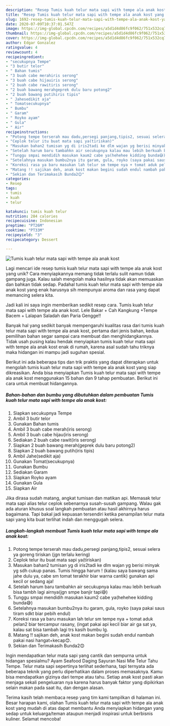 ```yaml
---
description: "Resep Tumis kuah telur mata sapi with tempe ala anak kost yang Lezat"
title: "Resep Tumis kuah telur mata sapi with tempe ala anak kost yang Lezat"
slug: 1692-resep-tumis-kuah-telur-mata-sapi-with-tempe-ala-anak-kost-yang-lezat
date: 2020-07-09T10:37:01.547Z
image: https://img-global.cpcdn.com/recipes/a5d1d4d86fc9f062/751x532cq70/tumis-kuah-telur-mata-sapi-with-tempe-ala-anak-kost-foto-resep-utama.jpg
thumbnail: https://img-global.cpcdn.com/recipes/a5d1d4d86fc9f062/751x532cq70/tumis-kuah-telur-mata-sapi-with-tempe-ala-anak-kost-foto-resep-utama.jpg
cover: https://img-global.cpcdn.com/recipes/a5d1d4d86fc9f062/751x532cq70/tumis-kuah-telur-mata-sapi-with-tempe-ala-anak-kost-foto-resep-utama.jpg
author: Edgar Gonzalez
ratingvalue: 4
reviewcount: 4
recipeingredient:
- "secukupnya Tempe"
- "3 butir telor"
- " Bahan tumis"
- "3 buah cabe merahiris serong"
- "3 buah cabe hijauiris serong"
- "2 buah cabe rawitiris serong"
- "2 buah bawang merahgeprek dulu baru potong2"
- "2 buah bawang putihiris tipis"
- " Jahesedikit aja"
- " Tomatsecukupnya"
- " Bumbu"
- " Garam"
- " Royko ayam"
- " Gula"
- " Air"
recipeinstructions:
- "Potong tempe terserah mau dadu,persegi panjang,tipis2, sesuai selera ya goreng tiriskan (jgn terlalu kering)"
- "Ceplok telur itu buat mata sapi ya(tiriskan)"
- "Masukan bahan2 tumisan yg di iris2tadi ke dlm wajan yg berisi minyak yg sdh cukup panas. Tumis hingga harum ! (kalau saya bawang sama jahe dulu ya, cabe sm tomat terakhir biar warna cantik) gunakan api kecil or sedang aja!"
- "Setelah harum baru tambahkn air secukupnya kalau mau lebih berkuah bisa tambh lagi airnya(jgn smpe banjir tapi😅)"
- "Tunggu smpai mendidih masukan kaum2 cabe ya(hehehee kidding bunda😅)"
- "Setelahnya masukan bumbu2nya itu garam, gula, royko (saya pakai saus tiram sdkt biar pebih endul)"
- "Koreksi rasa ya baru masukan lah telur sm tempe nya + tomat aduk pelan2 biar tercampur rasany, (ingat pakai api kecil biar air ga sat ya, kalau sat bisa tambah lagi trs kasih bumbu lg."
- "Matang !! sajikan deh, anak kost makan begini sudah endul nambah pakai nasi hangat+kecap😊."
- "Sekian dan Terimakasih Bunda2😊"
categories:
- Resep
tags:
- tumis
- kuah
- telur

katakunci: tumis kuah telur 
nutrition: 284 calories
recipecuisine: Indonesian
preptime: "PT26M"
cooktime: "PT33M"
recipeyield: "3"
recipecategory: Dessert

---
```



![Tumis kuah telur mata sapi with tempe ala anak kost](https://img-global.cpcdn.com/recipes/a5d1d4d86fc9f062/751x532cq70/tumis-kuah-telur-mata-sapi-with-tempe-ala-anak-kost-foto-resep-utama.jpg)

Lagi mencari ide resep tumis kuah telur mata sapi with tempe ala anak kost yang unik? Cara menyiapkannya memang tidak terlalu sulit namun tidak gampang juga. Kalau salah mengolah maka hasilnya tidak akan memuaskan dan bahkan tidak sedap. Padahal tumis kuah telur mata sapi with tempe ala anak kost yang enak harusnya sih mempunyai aroma dan rasa yang dapat memancing selera kita.

Jadi kali ini saya ingin memberikan sedikit resep cara. Tumis kuah telur mata sapi with tempe ala anak kost. Lele Bakar + Cah Kangkung +Tempe Bacem + Lalapan Saladah dan Paria Gengge!!

Banyak hal yang sedikit banyak mempengaruhi kualitas rasa dari tumis kuah telur mata sapi with tempe ala anak kost, pertama dari jenis bahan, kedua pemilihan bahan segar sampai cara membuat dan menghidangkannya. Tidak usah pusing kalau hendak menyiapkan tumis kuah telur mata sapi with tempe ala anak kost enak di rumah, karena asal sudah tahu triknya maka hidangan ini mampu jadi suguhan spesial.


Berikut ini ada beberapa tips dan trik praktis yang dapat diterapkan untuk mengolah tumis kuah telur mata sapi with tempe ala anak kost yang siap dikreasikan. Anda bisa menyiapkan Tumis kuah telur mata sapi with tempe ala anak kost menggunakan 15 bahan dan 9 tahap pembuatan. Berikut ini cara untuk membuat hidangannya.

<!--inarticleads1-->

##### Bahan-bahan dan bumbu yang dibutuhkan dalam pembuatan Tumis kuah telur mata sapi with tempe ala anak kost:

1. Siapkan secukupnya Tempe
1. Ambil 3 butir telor
1. Gunakan  Bahan tumis
1. Ambil 3 buah cabe merah(iris serong)
1. Ambil 3 buah cabe hijau(iris serong)
1. Sediakan 2 buah cabe rawit(iris serong)
1. Siapkan 2 buah bawang merah(geprek dulu baru potong2)
1. Siapkan 2 buah bawang putih(iris tipis)
1. Ambil  Jahe(sedikit aja)
1. Gunakan  Tomat(secukupnya)
1. Gunakan  Bumbu
1. Sediakan  Garam
1. Siapkan  Royko ayam
1. Gunakan  Gula
1. Siapkan  Air


Jika dirasa sudah matang, angkat tumisan dan matikan api. Memasak telur mata sapi alias telur ceplok sebenarnya susah-susah gampang. Walau gak ada aturan khusus soal langkah pembuatan atau hasil akhirnya harus bagaimana. Tapi bakal jadi kepuasan tersendiri ketika penampilan telur mata sapi yang kita buat terlihat indah dan menggugah selera. 

<!--inarticleads2-->

##### Langkah-langkah membuat Tumis kuah telur mata sapi with tempe ala anak kost:

1. Potong tempe terserah mau dadu,persegi panjang,tipis2, sesuai selera ya goreng tiriskan (jgn terlalu kering)
1. Ceplok telur itu buat mata sapi ya(tiriskan)
1. Masukan bahan2 tumisan yg di iris2tadi ke dlm wajan yg berisi minyak yg sdh cukup panas. Tumis hingga harum ! (kalau saya bawang sama jahe dulu ya, cabe sm tomat terakhir biar warna cantik) gunakan api kecil or sedang aja!
1. Setelah harum baru tambahkn air secukupnya kalau mau lebih berkuah bisa tambh lagi airnya(jgn smpe banjir tapi😅)
1. Tunggu smpai mendidih masukan kaum2 cabe ya(hehehee kidding bunda😅)
1. Setelahnya masukan bumbu2nya itu garam, gula, royko (saya pakai saus tiram sdkt biar pebih endul)
1. Koreksi rasa ya baru masukan lah telur sm tempe nya + tomat aduk pelan2 biar tercampur rasany, (ingat pakai api kecil biar air ga sat ya, kalau sat bisa tambah lagi trs kasih bumbu lg.
1. Matang !! sajikan deh, anak kost makan begini sudah endul nambah pakai nasi hangat+kecap😊.
1. Sekian dan Terimakasih Bunda2😊


Ingin mendapatkan telur mata sapi yang cantik dan sempurna untuk hidangan spesialmu? Ayam Seafood Daging Sayuran Nasi Mie Telur Tahu Tempe. Telur mata sapi sepertinya terlihat sederhana, tapi ternyata ada beberapa teknik yang perlu diperhatikan dalam proses memasaknya. Kamu bisa mendapatkan gizinya dari tempe atau tahu. Setiap anak kost pasti akan menjaga sekali pengeluaran nya karena harus banyak faktor yang dipikirkan selain makan pada saat itu, dan dengan alasan. 

Terima kasih telah membaca resep yang tim kami tampilkan di halaman ini. Besar harapan kami, olahan Tumis kuah telur mata sapi with tempe ala anak kost yang mudah di atas dapat membantu Anda menyiapkan hidangan yang sedap untuk keluarga/teman ataupun menjadi inspirasi untuk berbisnis kuliner. Selamat mencoba!
